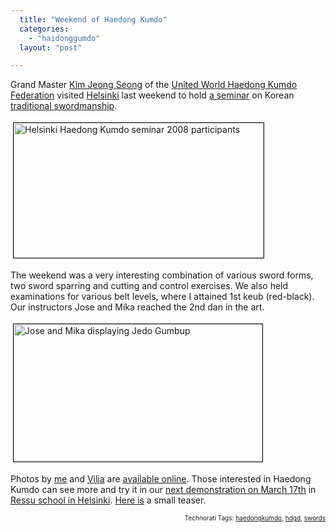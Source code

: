 ```yaml
---
  title: "Weekend of Haedong Kumdo"
  categories: 
    - "haidonggumdo"
  layout: "post"

---
```

<p>
Grand Master <a href="http://haedong2001.com/english/e-gido.htm">Kim Jeong Seong</a> of the <a href="http://haedong2001.com/english/com-e.htm">United World Haedong Kumdo Federation</a> visited <a href="http://www.haedong-kumdo.fi/">Helsinki</a> last weekend to hold <a href="http://www.haedong-kumdo.fi/ajankohtaista/view/kim_leiri_2008.html">a seminar</a> on Korean <a href="http://haedong2001.com/english/e-gumdo.htm">traditional swordmanship</a>.
</p><p>
<a href="https://d2vqpl3tx84ay5.cloudfront.net/helsinki-haedong-kumdo-seminar-2008.jpg"><img src="https://d2vqpl3tx84ay5.cloudfront.net/helsinki-haedong-kumdo-seminar-2008-tm.jpg" height="216" width="400" border="1" hspace="4" vspace="4" alt="Helsinki Haedong Kumdo seminar 2008 participants" title="Helsinki Haedong Kumdo seminar 2008 participants" /></a>
</p><p>
The weekend was a very interesting combination of various sword forms, two sword sparring and cutting and control exercises. We also held examinations for various belt levels, where I attained 1st keub (red-black). Our instructors Jose and Mika reached the 2nd dan in the art.
</p><p>
<a href="https://d2vqpl3tx84ay5.cloudfront.net/helsinki-haedong-kumdo-seminar-jump.jpg"><img src="https://d2vqpl3tx84ay5.cloudfront.net/helsinki-haedong-kumdo-seminar-jump-tm.jpg" height="220" width="398" border="1" hspace="4" vspace="4" alt="Jose and Mika displaying Jedo Gumbup" title="Jose and Mika displaying Jedo Gumbup" /></a>
</p><p>
Photos by <a href="http://flickr.com/photos/bergie/sets/72157604097845177/">me</a> and <a href="http://whoooops.org/vilya/photos/HKleiri">Vilja</a> are <a href="http://www.haedong-kumdo.fi/ajankohtaista/view/leirikuvia.html">available online</a>. Those interested in Haedong Kumdo can see more and try it in our <a href="http://www.haedong-kumdo.fi/ajankohtaista/view/naytos_ja_uusi_kurssi_17-3.html">next demonstration on March 17th</a> in <a href="http://www.facebook.com/event.php?eid=11179671828">Ressu school in Helsinki</a>. <a href="http://youtube.com/watch?v=8vZ_oxPPJHU">Here is</a> a small teaser.
</p>
<p style="text-align:right;font-size:10px;">Technorati Tags: <a href="http://www.technorati.com/tag/haedongkumdo">haedongkumdo</a>, <a href="http://www.technorati.com/tag/hdgd">hdgd</a>, <a href="http://www.technorati.com/tag/swords">swords</a></p>
